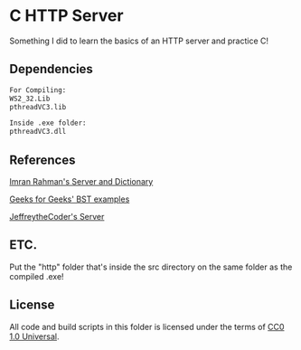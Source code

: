 # C HTTP Server
Something I did to learn the basics of an HTTP server and practice C!

## Dependencies

```bash
For Compiling:
WS2_32.Lib
pthreadVC3.lib
```

```bash
Inside .exe folder:
pthreadVC3.dll
```

## References

[Imran Rahman's Server and Dictionary](https://github.com/infraredCoding/cerveur)

[Geeks for Geeks' BST examples](https://www.geeksforgeeks.org/binary-search-tree-data-structure/)

[JeffreytheCoder's Server](https://github.com/JeffreytheCoder/Simple-HTTP-Server)

## ETC.

Put the "http" folder that's inside the src directory on the same folder as the compiled .exe!

## License

All code and build scripts in this folder is licensed under the terms of [CC0 1.0 Universal](https://creativecommons.org/publicdomain/zero/1.0/).
